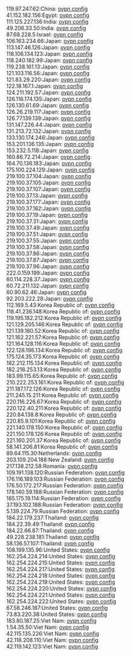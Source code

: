 119.97.247.62:China: [ovpn config](vpn/119_97_247_62.ovpn)  
41.152.182.156:Egypt: [ovpn config](vpn/41_152_182_156.ovpn)  
111.125.227.136:India: [ovpn config](vpn/111_125_227_136.ovpn)  
49.206.33.50:India: [ovpn config](vpn/49_206_33_50.ovpn)  
87.68.228.5:Israel: [ovpn config](vpn/87_68_228_5.ovpn)  
106.163.234.66:Japan: [ovpn config](vpn/106_163_234_66.ovpn)  
113.147.46.126:Japan: [ovpn config](vpn/113_147_46_126.ovpn)  
118.106.134.123:Japan: [ovpn config](vpn/118_106_134_123.ovpn)  
118.240.182.99:Japan: [ovpn config](vpn/118_240_182_99.ovpn)  
119.238.161.13:Japan: [ovpn config](vpn/119_238_161_13.ovpn)  
121.103.116.56:Japan: [ovpn config](vpn/121_103_116_56.ovpn)  
121.83.29.220:Japan: [ovpn config](vpn/121_83_29_220.ovpn)  
122.18.167.1:Japan: [ovpn config](vpn/122_18_167_1.ovpn)  
124.211.192.57:Japan: [ovpn config](vpn/124_211_192_57.ovpn)  
126.116.174.135:Japan: [ovpn config](vpn/126_116_174_135.ovpn)  
126.130.61.69:Japan: [ovpn config](vpn/126_130_61_69.ovpn)  
126.26.219.117:Japan: [ovpn config](vpn/126_26_219_117.ovpn)  
126.77.139.139:Japan: [ovpn config](vpn/126_77_139_139.ovpn)  
131.147.226.44:Japan: [ovpn config](vpn/131_147_226_44.ovpn)  
131.213.72.132:Japan: [ovpn config](vpn/131_213_72_132.ovpn)  
133.130.174.246:Japan: [ovpn config](vpn/133_130_174_246.ovpn)  
153.201.136.135:Japan: [ovpn config](vpn/153_201_136_135.ovpn)  
153.232.5.118:Japan: [ovpn config](vpn/153_232_5_118.ovpn)  
160.86.72.214:Japan: [ovpn config](vpn/160_86_72_214.ovpn)  
164.70.136.183:Japan: [ovpn config](vpn/164_70_136_183.ovpn)  
175.100.224.129:Japan: [ovpn config](vpn/175_100_224_129.ovpn)  
219.100.37.104:Japan: [ovpn config](vpn/219_100_37_104.ovpn)  
219.100.37.105:Japan: [ovpn config](vpn/219_100_37_105.ovpn)  
219.100.37.107:Japan: [ovpn config](vpn/219_100_37_107.ovpn)  
219.100.37.13:Japan: [ovpn config](vpn/219_100_37_13.ovpn)  
219.100.37.177:Japan: [ovpn config](vpn/219_100_37_177.ovpn)  
219.100.37.182:Japan: [ovpn config](vpn/219_100_37_182.ovpn)  
219.100.37.19:Japan: [ovpn config](vpn/219_100_37_19.ovpn)  
219.100.37.31:Japan: [ovpn config](vpn/219_100_37_31.ovpn)  
219.100.37.49:Japan: [ovpn config](vpn/219_100_37_49.ovpn)  
219.100.37.51:Japan: [ovpn config](vpn/219_100_37_51.ovpn)  
219.100.37.55:Japan: [ovpn config](vpn/219_100_37_55.ovpn)  
219.100.37.58:Japan: [ovpn config](vpn/219_100_37_58.ovpn)  
219.100.37.86:Japan: [ovpn config](vpn/219_100_37_86.ovpn)  
219.100.37.87:Japan: [ovpn config](vpn/219_100_37_87.ovpn)  
219.100.37.96:Japan: [ovpn config](vpn/219_100_37_96.ovpn)  
222.0.159.199:Japan: [ovpn config](vpn/222_0_159_199.ovpn)  
60.114.228.37:Japan: [ovpn config](vpn/60_114_228_37.ovpn)  
60.72.211.132:Japan: [ovpn config](vpn/60_72_211_132.ovpn)  
60.90.62.46:Japan: [ovpn config](vpn/60_90_62_46.ovpn)  
92.203.222.28:Japan: [ovpn config](vpn/92_203_222_28.ovpn)  
112.169.5.43:Korea Republic of: [ovpn config](vpn/112_169_5_43.ovpn)  
118.41.236.148:Korea Republic of: [ovpn config](vpn/118_41_236_148.ovpn)  
119.195.182.212:Korea Republic of: [ovpn config](vpn/119_195_182_212.ovpn)  
121.129.205.146:Korea Republic of: [ovpn config](vpn/121_129_205_146.ovpn)  
121.139.180.52:Korea Republic of: [ovpn config](vpn/121_139_180_52.ovpn)  
121.162.221.57:Korea Republic of: [ovpn config](vpn/121_162_221_57.ovpn)  
121.164.128.116:Korea Republic of: [ovpn config](vpn/121_164_128_116.ovpn)  
122.128.198.134:Korea Republic of: [ovpn config](vpn/122_128_198_134.ovpn)  
175.124.35.173:Korea Republic of: [ovpn config](vpn/175_124_35_173.ovpn)  
182.212.115.134:Korea Republic of: [ovpn config](vpn/182_212_115_134.ovpn)  
182.218.253.13:Korea Republic of: [ovpn config](vpn/182_218_253_13.ovpn)  
183.99.115.65:Korea Republic of: [ovpn config](vpn/183_99_115_65.ovpn)  
210.222.253.161:Korea Republic of: [ovpn config](vpn/210_222_253_161.ovpn)  
211.187.172.126:Korea Republic of: [ovpn config](vpn/211_187_172_126.ovpn)  
211.245.15.211:Korea Republic of: [ovpn config](vpn/211_245_15_211.ovpn)  
220.116.226.67:Korea Republic of: [ovpn config](vpn/220_116_226_67.ovpn)  
220.122.40.211:Korea Republic of: [ovpn config](vpn/220_122_40_211.ovpn)  
220.84.138.8:Korea Republic of: [ovpn config](vpn/220_84_138_8.ovpn)  
220.85.9.101:Korea Republic of: [ovpn config](vpn/220_85_9_101.ovpn)  
221.140.178.150:Korea Republic of: [ovpn config](vpn/221_140_178_150.ovpn)  
221.150.178.126:Korea Republic of: [ovpn config](vpn/221_150_178_126.ovpn)  
221.160.201.37:Korea Republic of: [ovpn config](vpn/221_160_201_37.ovpn)  
58.141.206.81:Korea Republic of: [ovpn config](vpn/58_141_206_81.ovpn)  
89.64.115.30:Netherlands: [ovpn config](vpn/89_64_115_30.ovpn)  
203.109.204.188:New Zealand: [ovpn config](vpn/203_109_204_188.ovpn)  
217.138.212.58:Romania: [ovpn config](vpn/217_138_212_58.ovpn)  
109.191.138.120:Russian Federation: [ovpn config](vpn/109_191_138_120.ovpn)  
176.116.189.103:Russian Federation: [ovpn config](vpn/176_116_189_103.ovpn)  
176.50.172.217:Russian Federation: [ovpn config](vpn/176_50_172_217.ovpn)  
178.140.59.188:Russian Federation: [ovpn config](vpn/178_140_59_188.ovpn)  
185.175.19.114:Russian Federation: [ovpn config](vpn/185_175_19_114.ovpn)  
37.193.102.188:Russian Federation: [ovpn config](vpn/37_193_102_188.ovpn)  
5.139.224.79:Russian Federation: [ovpn config](vpn/5_139_224_79.ovpn)  
184.22.179.237:Thailand: [ovpn config](vpn/184_22_179_237.ovpn)  
184.22.39.49:Thailand: [ovpn config](vpn/184_22_39_49.ovpn)  
184.22.66.87:Thailand: [ovpn config](vpn/184_22_66_87.ovpn)  
49.228.238.181:Thailand: [ovpn config](vpn/49_228_238_181.ovpn)  
58.136.57.107:Thailand: [ovpn config](vpn/58_136_57_107.ovpn)  
108.199.135.96:United States: [ovpn config](vpn/108_199_135_96.ovpn)  
162.254.224.214:United States: [ovpn config](vpn/162_254_224_214.ovpn)  
162.254.224.215:United States: [ovpn config](vpn/162_254_224_215.ovpn)  
162.254.224.217:United States: [ovpn config](vpn/162_254_224_217.ovpn)  
162.254.224.218:United States: [ovpn config](vpn/162_254_224_218.ovpn)  
162.254.224.219:United States: [ovpn config](vpn/162_254_224_219.ovpn)  
162.254.224.220:United States: [ovpn config](vpn/162_254_224_220.ovpn)  
162.254.224.221:United States: [ovpn config](vpn/162_254_224_221.ovpn)  
162.254.224.222:United States: [ovpn config](vpn/162_254_224_222.ovpn)  
67.58.246.187:United States: [ovpn config](vpn/67_58_246_187.ovpn)  
73.83.220.38:United States: [ovpn config](vpn/73_83_220_38.ovpn)  
183.80.187.25:Viet Nam: [ovpn config](vpn/183_80_187_25.ovpn)  
1.54.35.50:Viet Nam: [ovpn config](vpn/1_54_35_50.ovpn)  
42.115.135.226:Viet Nam: [ovpn config](vpn/42_115_135_226.ovpn)  
42.118.208.110:Viet Nam: [ovpn config](vpn/42_118_208_110.ovpn)  
42.119.142.123:Viet Nam: [ovpn config](vpn/42_119_142_123.ovpn)  
